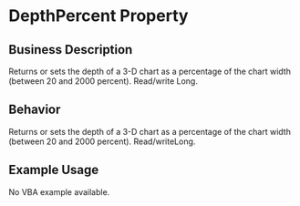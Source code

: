 # DepthPercent Property

## Business Description
Returns or sets the depth of a 3-D chart as a percentage of the chart width (between 20 and 2000 percent). Read/write Long.

## Behavior
Returns or sets the depth of a 3-D chart as a percentage of the chart width (between 20 and 2000 percent). Read/writeLong.

## Example Usage
No VBA example available.